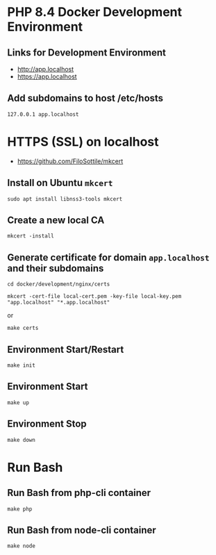 # PHP 8.4 Docker Development Environment


## Links for Development Environment
- http://app.localhost
- https://app.localhost


## Add subdomains to host /etc/hosts
~~~shell
127.0.0.1 app.localhost
~~~

# HTTPS (SSL) on localhost
- https://github.com/FiloSottile/mkcert

## Install on Ubuntu `mkcert`
~~~shell
sudo apt install libnss3-tools mkcert
~~~

## Create a new local CA
~~~shell
mkcert -install
~~~

## Generate certificate for domain `app.localhost` and their subdomains
~~~shell
cd docker/development/nginx/certs
~~~
~~~shell
mkcert -cert-file local-cert.pem -key-file local-key.pem "app.localhost" "*.app.localhost"
~~~
or
~~~shell
make certs
~~~


## Environment Start/Restart
~~~shell
make init
~~~

## Environment Start
~~~shell
make up
~~~

## Environment Stop
~~~shell
make down
~~~


# Run Bash

## Run Bash from php-cli container
~~~shell
make php
~~~

## Run Bash from node-cli container
~~~shell
make node
~~~